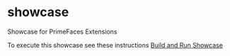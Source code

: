showcase
========

Showcase for PrimeFaces Extensions

To execute this showcase see these instructions [Build and Run Showcase](https://github.com/primefaces-extensions/primefaces-extensions.github.com/wiki/Getting-Started#build-from-source)
